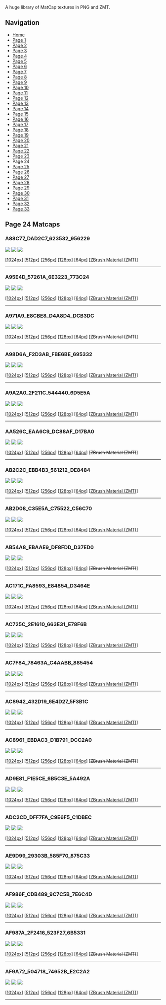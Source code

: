 A huge library of MatCap textures in PNG and ZMT.


## Navigation
* [Home](/)
* [Page 1](PAGE-1.md)
* [Page 2](PAGE-2.md)
* [Page 3](PAGE-3.md)
* [Page 4](PAGE-4.md)
* [Page 5](PAGE-5.md)
* [Page 6](PAGE-6.md)
* [Page 7](PAGE-7.md)
* [Page 8](PAGE-8.md)
* [Page 9](PAGE-9.md)
* [Page 10](PAGE-10.md)
* [Page 11](PAGE-11.md)
* [Page 12](PAGE-12.md)
* [Page 13](PAGE-13.md)
* [Page 14](PAGE-14.md)
* [Page 15](PAGE-15.md)
* [Page 16](PAGE-16.md)
* [Page 17](PAGE-17.md)
* [Page 18](PAGE-18.md)
* [Page 19](PAGE-19.md)
* [Page 20](PAGE-20.md)
* [Page 21](PAGE-21.md)
* [Page 22](PAGE-22.md)
* [Page 23](PAGE-23.md)
* Page 24
* [Page 25](PAGE-25.md)
* [Page 26](PAGE-26.md)
* [Page 27](PAGE-27.md)
* [Page 28](PAGE-28.md)
* [Page 29](PAGE-29.md)
* [Page 30](PAGE-30.md)
* [Page 31](PAGE-31.md)
* [Page 32](PAGE-32.md)
* [Page 33](PAGE-33.md)
## Page 24 Matcaps
### A88C77_DAD2C7_623532_956229
![](preview/A88C77_DAD2C7_623532_956229-preview.png)
![](thumbnail/A88C77_DAD2C7_623532_956229.jpg)
![](palette/A88C77_DAD2C7_623532_956229-palette.png)

[[1024px](https://github.com/nidorx/matcaps/raw/master/1024/A88C77_DAD2C7_623532_956229.png)]
[[512px](https://github.com/nidorx/matcaps/raw/master/512/A88C77_DAD2C7_623532_956229-512px.png)]
[[256px](https://github.com/nidorx/matcaps/raw/master/256/A88C77_DAD2C7_623532_956229-256px.png)]
[[128px](https://github.com/nidorx/matcaps/raw/master/128/A88C77_DAD2C7_623532_956229-128px.png)]
[[64px](https://github.com/nidorx/matcaps/raw/master/64/A88C77_DAD2C7_623532_956229-64px.png)]
[[ZBrush Material (ZMT)](https://github.com/nidorx/matcaps/raw/master/zmt/A88C77_DAD2C7_623532_956229.zmt)]

---
### A95E4D_57261A_6E3223_773C24
![](preview/A95E4D_57261A_6E3223_773C24-preview.png)
![](thumbnail/A95E4D_57261A_6E3223_773C24.jpg)
![](palette/A95E4D_57261A_6E3223_773C24-palette.png)

[[1024px](https://github.com/nidorx/matcaps/raw/master/1024/A95E4D_57261A_6E3223_773C24.png)]
[[512px](https://github.com/nidorx/matcaps/raw/master/512/A95E4D_57261A_6E3223_773C24-512px.png)]
[[256px](https://github.com/nidorx/matcaps/raw/master/256/A95E4D_57261A_6E3223_773C24-256px.png)]
[[128px](https://github.com/nidorx/matcaps/raw/master/128/A95E4D_57261A_6E3223_773C24-128px.png)]
[[64px](https://github.com/nidorx/matcaps/raw/master/64/A95E4D_57261A_6E3223_773C24-64px.png)]
[[ZBrush Material (ZMT)](https://github.com/nidorx/matcaps/raw/master/zmt/A95E4D_57261A_6E3223_773C24.zmt)]

---
### A971A9_E8CBE8_D4A8D4_DCB3DC
![](preview/A971A9_E8CBE8_D4A8D4_DCB3DC-preview.png)
![](thumbnail/A971A9_E8CBE8_D4A8D4_DCB3DC.jpg)
![](palette/A971A9_E8CBE8_D4A8D4_DCB3DC-palette.png)

[[1024px](https://github.com/nidorx/matcaps/raw/master/1024/A971A9_E8CBE8_D4A8D4_DCB3DC.png)]
[[512px](https://github.com/nidorx/matcaps/raw/master/512/A971A9_E8CBE8_D4A8D4_DCB3DC-512px.png)]
[[256px](https://github.com/nidorx/matcaps/raw/master/256/A971A9_E8CBE8_D4A8D4_DCB3DC-256px.png)]
[[128px](https://github.com/nidorx/matcaps/raw/master/128/A971A9_E8CBE8_D4A8D4_DCB3DC-128px.png)]
[[64px](https://github.com/nidorx/matcaps/raw/master/64/A971A9_E8CBE8_D4A8D4_DCB3DC-64px.png)]
[~~ZBrush Material (ZMT)~~]

---
### A98D6A_F2D3AB_FBE6BE_695332
![](preview/A98D6A_F2D3AB_FBE6BE_695332-preview.png)
![](thumbnail/A98D6A_F2D3AB_FBE6BE_695332.jpg)
![](palette/A98D6A_F2D3AB_FBE6BE_695332-palette.png)

[[1024px](https://github.com/nidorx/matcaps/raw/master/1024/A98D6A_F2D3AB_FBE6BE_695332.png)]
[[512px](https://github.com/nidorx/matcaps/raw/master/512/A98D6A_F2D3AB_FBE6BE_695332-512px.png)]
[[256px](https://github.com/nidorx/matcaps/raw/master/256/A98D6A_F2D3AB_FBE6BE_695332-256px.png)]
[[128px](https://github.com/nidorx/matcaps/raw/master/128/A98D6A_F2D3AB_FBE6BE_695332-128px.png)]
[[64px](https://github.com/nidorx/matcaps/raw/master/64/A98D6A_F2D3AB_FBE6BE_695332-64px.png)]
[[ZBrush Material (ZMT)](https://github.com/nidorx/matcaps/raw/master/zmt/A98D6A_F2D3AB_FBE6BE_695332.zmt)]

---
### A9A2A0_2F211C_544440_6D5E5A
![](preview/A9A2A0_2F211C_544440_6D5E5A-preview.png)
![](thumbnail/A9A2A0_2F211C_544440_6D5E5A.jpg)
![](palette/A9A2A0_2F211C_544440_6D5E5A-palette.png)

[[1024px](https://github.com/nidorx/matcaps/raw/master/1024/A9A2A0_2F211C_544440_6D5E5A.png)]
[[512px](https://github.com/nidorx/matcaps/raw/master/512/A9A2A0_2F211C_544440_6D5E5A-512px.png)]
[[256px](https://github.com/nidorx/matcaps/raw/master/256/A9A2A0_2F211C_544440_6D5E5A-256px.png)]
[[128px](https://github.com/nidorx/matcaps/raw/master/128/A9A2A0_2F211C_544440_6D5E5A-128px.png)]
[[64px](https://github.com/nidorx/matcaps/raw/master/64/A9A2A0_2F211C_544440_6D5E5A-64px.png)]
[[ZBrush Material (ZMT)](https://github.com/nidorx/matcaps/raw/master/zmt/A9A2A0_2F211C_544440_6D5E5A.zmt)]

---
### AA526C_EAA6C9_DC88AF_D17BA0
![](preview/AA526C_EAA6C9_DC88AF_D17BA0-preview.png)
![](thumbnail/AA526C_EAA6C9_DC88AF_D17BA0.jpg)
![](palette/AA526C_EAA6C9_DC88AF_D17BA0-palette.png)

[[1024px](https://github.com/nidorx/matcaps/raw/master/1024/AA526C_EAA6C9_DC88AF_D17BA0.png)]
[[512px](https://github.com/nidorx/matcaps/raw/master/512/AA526C_EAA6C9_DC88AF_D17BA0-512px.png)]
[[256px](https://github.com/nidorx/matcaps/raw/master/256/AA526C_EAA6C9_DC88AF_D17BA0-256px.png)]
[[128px](https://github.com/nidorx/matcaps/raw/master/128/AA526C_EAA6C9_DC88AF_D17BA0-128px.png)]
[[64px](https://github.com/nidorx/matcaps/raw/master/64/AA526C_EAA6C9_DC88AF_D17BA0-64px.png)]
[~~ZBrush Material (ZMT)~~]

---
### AB2C2C_EBB4B3_561212_DE8484
![](preview/AB2C2C_EBB4B3_561212_DE8484-preview.png)
![](thumbnail/AB2C2C_EBB4B3_561212_DE8484.jpg)
![](palette/AB2C2C_EBB4B3_561212_DE8484-palette.png)

[[1024px](https://github.com/nidorx/matcaps/raw/master/1024/AB2C2C_EBB4B3_561212_DE8484.png)]
[[512px](https://github.com/nidorx/matcaps/raw/master/512/AB2C2C_EBB4B3_561212_DE8484-512px.png)]
[[256px](https://github.com/nidorx/matcaps/raw/master/256/AB2C2C_EBB4B3_561212_DE8484-256px.png)]
[[128px](https://github.com/nidorx/matcaps/raw/master/128/AB2C2C_EBB4B3_561212_DE8484-128px.png)]
[[64px](https://github.com/nidorx/matcaps/raw/master/64/AB2C2C_EBB4B3_561212_DE8484-64px.png)]
[[ZBrush Material (ZMT)](https://github.com/nidorx/matcaps/raw/master/zmt/AB2C2C_EBB4B3_561212_DE8484.zmt)]

---
### AB2D08_C35E5A_C75522_C56C70
![](preview/AB2D08_C35E5A_C75522_C56C70-preview.png)
![](thumbnail/AB2D08_C35E5A_C75522_C56C70.jpg)
![](palette/AB2D08_C35E5A_C75522_C56C70-palette.png)

[[1024px](https://github.com/nidorx/matcaps/raw/master/1024/AB2D08_C35E5A_C75522_C56C70.png)]
[[512px](https://github.com/nidorx/matcaps/raw/master/512/AB2D08_C35E5A_C75522_C56C70-512px.png)]
[[256px](https://github.com/nidorx/matcaps/raw/master/256/AB2D08_C35E5A_C75522_C56C70-256px.png)]
[[128px](https://github.com/nidorx/matcaps/raw/master/128/AB2D08_C35E5A_C75522_C56C70-128px.png)]
[[64px](https://github.com/nidorx/matcaps/raw/master/64/AB2D08_C35E5A_C75522_C56C70-64px.png)]
[[ZBrush Material (ZMT)](https://github.com/nidorx/matcaps/raw/master/zmt/AB2D08_C35E5A_C75522_C56C70.zmt)]

---
### AB54A8_EBAAE9_DF8FDD_D37ED0
![](preview/AB54A8_EBAAE9_DF8FDD_D37ED0-preview.png)
![](thumbnail/AB54A8_EBAAE9_DF8FDD_D37ED0.jpg)
![](palette/AB54A8_EBAAE9_DF8FDD_D37ED0-palette.png)

[[1024px](https://github.com/nidorx/matcaps/raw/master/1024/AB54A8_EBAAE9_DF8FDD_D37ED0.png)]
[[512px](https://github.com/nidorx/matcaps/raw/master/512/AB54A8_EBAAE9_DF8FDD_D37ED0-512px.png)]
[[256px](https://github.com/nidorx/matcaps/raw/master/256/AB54A8_EBAAE9_DF8FDD_D37ED0-256px.png)]
[[128px](https://github.com/nidorx/matcaps/raw/master/128/AB54A8_EBAAE9_DF8FDD_D37ED0-128px.png)]
[[64px](https://github.com/nidorx/matcaps/raw/master/64/AB54A8_EBAAE9_DF8FDD_D37ED0-64px.png)]
[~~ZBrush Material (ZMT)~~]

---
### AC171C_FA8593_E84854_D3464E
![](preview/AC171C_FA8593_E84854_D3464E-preview.png)
![](thumbnail/AC171C_FA8593_E84854_D3464E.jpg)
![](palette/AC171C_FA8593_E84854_D3464E-palette.png)

[[1024px](https://github.com/nidorx/matcaps/raw/master/1024/AC171C_FA8593_E84854_D3464E.png)]
[[512px](https://github.com/nidorx/matcaps/raw/master/512/AC171C_FA8593_E84854_D3464E-512px.png)]
[[256px](https://github.com/nidorx/matcaps/raw/master/256/AC171C_FA8593_E84854_D3464E-256px.png)]
[[128px](https://github.com/nidorx/matcaps/raw/master/128/AC171C_FA8593_E84854_D3464E-128px.png)]
[[64px](https://github.com/nidorx/matcaps/raw/master/64/AC171C_FA8593_E84854_D3464E-64px.png)]
[[ZBrush Material (ZMT)](https://github.com/nidorx/matcaps/raw/master/zmt/AC171C_FA8593_E84854_D3464E.zmt)]

---
### AC725C_2E1610_663E31_E78F6B
![](preview/AC725C_2E1610_663E31_E78F6B-preview.png)
![](thumbnail/AC725C_2E1610_663E31_E78F6B.jpg)
![](palette/AC725C_2E1610_663E31_E78F6B-palette.png)

[[1024px](https://github.com/nidorx/matcaps/raw/master/1024/AC725C_2E1610_663E31_E78F6B.png)]
[[512px](https://github.com/nidorx/matcaps/raw/master/512/AC725C_2E1610_663E31_E78F6B-512px.png)]
[[256px](https://github.com/nidorx/matcaps/raw/master/256/AC725C_2E1610_663E31_E78F6B-256px.png)]
[[128px](https://github.com/nidorx/matcaps/raw/master/128/AC725C_2E1610_663E31_E78F6B-128px.png)]
[[64px](https://github.com/nidorx/matcaps/raw/master/64/AC725C_2E1610_663E31_E78F6B-64px.png)]
[[ZBrush Material (ZMT)](https://github.com/nidorx/matcaps/raw/master/zmt/AC725C_2E1610_663E31_E78F6B.zmt)]

---
### AC7F84_78463A_C4AABB_885454
![](preview/AC7F84_78463A_C4AABB_885454-preview.png)
![](thumbnail/AC7F84_78463A_C4AABB_885454.jpg)
![](palette/AC7F84_78463A_C4AABB_885454-palette.png)

[[1024px](https://github.com/nidorx/matcaps/raw/master/1024/AC7F84_78463A_C4AABB_885454.png)]
[[512px](https://github.com/nidorx/matcaps/raw/master/512/AC7F84_78463A_C4AABB_885454-512px.png)]
[[256px](https://github.com/nidorx/matcaps/raw/master/256/AC7F84_78463A_C4AABB_885454-256px.png)]
[[128px](https://github.com/nidorx/matcaps/raw/master/128/AC7F84_78463A_C4AABB_885454-128px.png)]
[[64px](https://github.com/nidorx/matcaps/raw/master/64/AC7F84_78463A_C4AABB_885454-64px.png)]
[[ZBrush Material (ZMT)](https://github.com/nidorx/matcaps/raw/master/zmt/AC7F84_78463A_C4AABB_885454.zmt)]

---
### AC8942_432D19_6E4D27_5F3B1C
![](preview/AC8942_432D19_6E4D27_5F3B1C-preview.png)
![](thumbnail/AC8942_432D19_6E4D27_5F3B1C.jpg)
![](palette/AC8942_432D19_6E4D27_5F3B1C-palette.png)

[[1024px](https://github.com/nidorx/matcaps/raw/master/1024/AC8942_432D19_6E4D27_5F3B1C.png)]
[[512px](https://github.com/nidorx/matcaps/raw/master/512/AC8942_432D19_6E4D27_5F3B1C-512px.png)]
[[256px](https://github.com/nidorx/matcaps/raw/master/256/AC8942_432D19_6E4D27_5F3B1C-256px.png)]
[[128px](https://github.com/nidorx/matcaps/raw/master/128/AC8942_432D19_6E4D27_5F3B1C-128px.png)]
[[64px](https://github.com/nidorx/matcaps/raw/master/64/AC8942_432D19_6E4D27_5F3B1C-64px.png)]
[[ZBrush Material (ZMT)](https://github.com/nidorx/matcaps/raw/master/zmt/AC8942_432D19_6E4D27_5F3B1C.zmt)]

---
### AC8961_EBDAC3_D1B791_DCC2A0
![](preview/AC8961_EBDAC3_D1B791_DCC2A0-preview.png)
![](thumbnail/AC8961_EBDAC3_D1B791_DCC2A0.jpg)
![](palette/AC8961_EBDAC3_D1B791_DCC2A0-palette.png)

[[1024px](https://github.com/nidorx/matcaps/raw/master/1024/AC8961_EBDAC3_D1B791_DCC2A0.png)]
[[512px](https://github.com/nidorx/matcaps/raw/master/512/AC8961_EBDAC3_D1B791_DCC2A0-512px.png)]
[[256px](https://github.com/nidorx/matcaps/raw/master/256/AC8961_EBDAC3_D1B791_DCC2A0-256px.png)]
[[128px](https://github.com/nidorx/matcaps/raw/master/128/AC8961_EBDAC3_D1B791_DCC2A0-128px.png)]
[[64px](https://github.com/nidorx/matcaps/raw/master/64/AC8961_EBDAC3_D1B791_DCC2A0-64px.png)]
[~~ZBrush Material (ZMT)~~]

---
### AD9E81_F1E5CE_6B5C3E_5A492A
![](preview/AD9E81_F1E5CE_6B5C3E_5A492A-preview.png)
![](thumbnail/AD9E81_F1E5CE_6B5C3E_5A492A.jpg)
![](palette/AD9E81_F1E5CE_6B5C3E_5A492A-palette.png)

[[1024px](https://github.com/nidorx/matcaps/raw/master/1024/AD9E81_F1E5CE_6B5C3E_5A492A.png)]
[[512px](https://github.com/nidorx/matcaps/raw/master/512/AD9E81_F1E5CE_6B5C3E_5A492A-512px.png)]
[[256px](https://github.com/nidorx/matcaps/raw/master/256/AD9E81_F1E5CE_6B5C3E_5A492A-256px.png)]
[[128px](https://github.com/nidorx/matcaps/raw/master/128/AD9E81_F1E5CE_6B5C3E_5A492A-128px.png)]
[[64px](https://github.com/nidorx/matcaps/raw/master/64/AD9E81_F1E5CE_6B5C3E_5A492A-64px.png)]
[[ZBrush Material (ZMT)](https://github.com/nidorx/matcaps/raw/master/zmt/AD9E81_F1E5CE_6B5C3E_5A492A.zmt)]

---
### ADC2CD_DFF7FA_C9E6F5_C1DBEC
![](preview/ADC2CD_DFF7FA_C9E6F5_C1DBEC-preview.png)
![](thumbnail/ADC2CD_DFF7FA_C9E6F5_C1DBEC.jpg)
![](palette/ADC2CD_DFF7FA_C9E6F5_C1DBEC-palette.png)

[[1024px](https://github.com/nidorx/matcaps/raw/master/1024/ADC2CD_DFF7FA_C9E6F5_C1DBEC.png)]
[[512px](https://github.com/nidorx/matcaps/raw/master/512/ADC2CD_DFF7FA_C9E6F5_C1DBEC-512px.png)]
[[256px](https://github.com/nidorx/matcaps/raw/master/256/ADC2CD_DFF7FA_C9E6F5_C1DBEC-256px.png)]
[[128px](https://github.com/nidorx/matcaps/raw/master/128/ADC2CD_DFF7FA_C9E6F5_C1DBEC-128px.png)]
[[64px](https://github.com/nidorx/matcaps/raw/master/64/ADC2CD_DFF7FA_C9E6F5_C1DBEC-64px.png)]
[[ZBrush Material (ZMT)](https://github.com/nidorx/matcaps/raw/master/zmt/ADC2CD_DFF7FA_C9E6F5_C1DBEC.zmt)]

---
### AE9D99_29303B_585F70_875C33
![](preview/AE9D99_29303B_585F70_875C33-preview.png)
![](thumbnail/AE9D99_29303B_585F70_875C33.jpg)
![](palette/AE9D99_29303B_585F70_875C33-palette.png)

[[1024px](https://github.com/nidorx/matcaps/raw/master/1024/AE9D99_29303B_585F70_875C33.png)]
[[512px](https://github.com/nidorx/matcaps/raw/master/512/AE9D99_29303B_585F70_875C33-512px.png)]
[[256px](https://github.com/nidorx/matcaps/raw/master/256/AE9D99_29303B_585F70_875C33-256px.png)]
[[128px](https://github.com/nidorx/matcaps/raw/master/128/AE9D99_29303B_585F70_875C33-128px.png)]
[[64px](https://github.com/nidorx/matcaps/raw/master/64/AE9D99_29303B_585F70_875C33-64px.png)]
[[ZBrush Material (ZMT)](https://github.com/nidorx/matcaps/raw/master/zmt/AE9D99_29303B_585F70_875C33.zmt)]

---
### AF986F_CDB489_9C7C5B_7E6C4D
![](preview/AF986F_CDB489_9C7C5B_7E6C4D-preview.png)
![](thumbnail/AF986F_CDB489_9C7C5B_7E6C4D.jpg)
![](palette/AF986F_CDB489_9C7C5B_7E6C4D-palette.png)

[[1024px](https://github.com/nidorx/matcaps/raw/master/1024/AF986F_CDB489_9C7C5B_7E6C4D.png)]
[[512px](https://github.com/nidorx/matcaps/raw/master/512/AF986F_CDB489_9C7C5B_7E6C4D-512px.png)]
[[256px](https://github.com/nidorx/matcaps/raw/master/256/AF986F_CDB489_9C7C5B_7E6C4D-256px.png)]
[[128px](https://github.com/nidorx/matcaps/raw/master/128/AF986F_CDB489_9C7C5B_7E6C4D-128px.png)]
[[64px](https://github.com/nidorx/matcaps/raw/master/64/AF986F_CDB489_9C7C5B_7E6C4D-64px.png)]
[[ZBrush Material (ZMT)](https://github.com/nidorx/matcaps/raw/master/zmt/AF986F_CDB489_9C7C5B_7E6C4D.zmt)]

---
### AF987A_2F2416_523F27_6B5331
![](preview/AF987A_2F2416_523F27_6B5331-preview.png)
![](thumbnail/AF987A_2F2416_523F27_6B5331.jpg)
![](palette/AF987A_2F2416_523F27_6B5331-palette.png)

[[1024px](https://github.com/nidorx/matcaps/raw/master/1024/AF987A_2F2416_523F27_6B5331.png)]
[[512px](https://github.com/nidorx/matcaps/raw/master/512/AF987A_2F2416_523F27_6B5331-512px.png)]
[[256px](https://github.com/nidorx/matcaps/raw/master/256/AF987A_2F2416_523F27_6B5331-256px.png)]
[[128px](https://github.com/nidorx/matcaps/raw/master/128/AF987A_2F2416_523F27_6B5331-128px.png)]
[[64px](https://github.com/nidorx/matcaps/raw/master/64/AF987A_2F2416_523F27_6B5331-64px.png)]
[~~ZBrush Material (ZMT)~~]

---
### AF9A72_504718_74652B_E2C2A2
![](preview/AF9A72_504718_74652B_E2C2A2-preview.png)
![](thumbnail/AF9A72_504718_74652B_E2C2A2.jpg)
![](palette/AF9A72_504718_74652B_E2C2A2-palette.png)

[[1024px](https://github.com/nidorx/matcaps/raw/master/1024/AF9A72_504718_74652B_E2C2A2.png)]
[[512px](https://github.com/nidorx/matcaps/raw/master/512/AF9A72_504718_74652B_E2C2A2-512px.png)]
[[256px](https://github.com/nidorx/matcaps/raw/master/256/AF9A72_504718_74652B_E2C2A2-256px.png)]
[[128px](https://github.com/nidorx/matcaps/raw/master/128/AF9A72_504718_74652B_E2C2A2-128px.png)]
[[64px](https://github.com/nidorx/matcaps/raw/master/64/AF9A72_504718_74652B_E2C2A2-64px.png)]
[[ZBrush Material (ZMT)](https://github.com/nidorx/matcaps/raw/master/zmt/AF9A72_504718_74652B_E2C2A2.zmt)]

---
